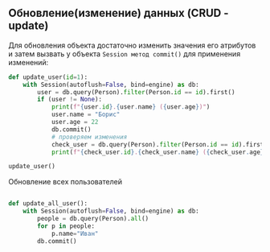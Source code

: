 ## Обновление(изменение) данных (CRUD - update)

Для обновления объекта достаточно изменить значения его атрибутов и затем вызвать у объекта `Session метод commit()` для применения изменений:


```python
def update_user(id=1):
    with Session(autoflush=False, bind=engine) as db:
        user = db.query(Person).filter(Person.id == id).first()
        if (user != None):
            print(f"{user.id}.{user.name} ({user.age})")
            user.name = "Борис"
            user.age = 22
            db.commit()
            # проверяем изменения 
            check_user = db.query(Person).filter(Person.id == id).first()
            print(f"{check_user.id}.{check_user.name} ({check_user.age})")

update_user()
```

Обновление всех пользователей

```python

def update_all_user():
    with Session(autoflush=False, bind=engine) as db:
        people = db.query(Person).all()
        for p in people:
            p.name="Иван"
        db.commit()

```